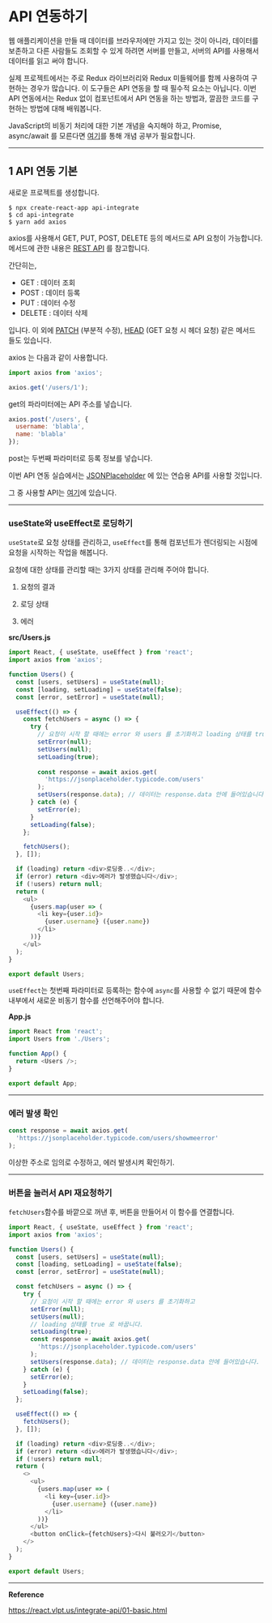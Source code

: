 # API 연동하기



웹 애플리케이션을 만들 때 데이터를 브라우저에만 가지고 있는 것이 아니라, 데이터를 보존하고 다른 사람들도 조회할 수 있게 하려면 서버를 만들고, 서버의 API를 사용해서 데이터를 읽고 써야 합니다.

실제 프로젝트에서는 주로 Redux 라이브러리와 Redux 미들웨어를 함께 사용하여 구현하는 경우가 많습니다. 이 도구들은 API 연동을 할 때 필수적 요소는 아닙니다. 이번 API 연동에서는 Redux 없이 컴포넌트에서 API 연동을 하는 방법과, 깔끔한 코드를 구현하는 방법에 대해 배워봅니다.

JavaScript의 비동기 처리에 대한 기본 개념을 숙지해야 하고, Promise, async/await 를 모른다면 [여기](https://learnjs.vlpt.us/async/)를 통해 개념 공부가 필요합니다.





---

## 1 API 연동 기본



새로운 프로젝트를 생성합니다.

```console
$ npx create-react-app api-integrate
$ cd api-integrate
$ yarn add axios
```



axios를 사용해서 GET, PUT, POST, DELETE 등의 메서드로 API 요청이 가능합니다. 메서드에 관한 내용은 [REST API](https://meetup.toast.com/posts/92) 를 참고합니다.



간단히는,

* GET : 데이터 조회
* POST : 데이터 등록
* PUT : 데이터 수정
* DELETE : 데이터 삭제

입니다. 이 외에 [PATCH](https://developer.mozilla.org/en-US/docs/Web/HTTP/Methods/PATCH) (부분적 수정), [HEAD](https://developer.mozilla.org/en-US/docs/Web/HTTP/Methods/HEAD) (GET 요청 시 헤더 요청) 같은 메서드 들도 있습니다.



axios 는 다음과 같이 사용합니다.

```javascript
import axios from 'axios';

axios.get('/users/1');
```

get의 파라미터에는 API 주소를 넣습니다.

```javascript
axios.post('/users', {
  username: 'blabla',
  name: 'blabla'
});
```

post는 두번째 파라미터로 등록 정보를 넣습니다.



이번 API 연동 실습에서는 [JSONPlaceholder](https://jsonplaceholder.typicode.com/) 에 있는 연습용 API를 사용할 것입니다.

그 중 사용할 API는 [여기](https://jsonplaceholder.typicode.com/users)에 있습니다.



---

### useState와 useEffect로 로딩하기

`useState`로 요청 상태를 관리하고, `useEffect`를 통해 컴포넌트가 렌더링되는 시점에 요청을 시작하는 작업을 해봅니다.

요청에 대한 상태를 관리할 때는 3가지 상태를 관리해 주어야 합니다.

1) 요청의 결과

2) 로딩 상태

3) 에러



**src/Users.js**

```javascript
import React, { useState, useEffect } from 'react';
import axios from 'axios';

function Users() {
  const [users, setUsers] = useState(null);
  const [loading, setLoading] = useState(false);
  const [error, setError] = useState(null);

  useEffect(() => {
    const fetchUsers = async () => {
      try {
        // 요청이 시작 할 때에는 error 와 users 를 초기화하고 loading 상태를 true 로 바꿉니다.
        setError(null);
        setUsers(null);
        setLoading(true);
       	
        const response = await axios.get(
          'https://jsonplaceholder.typicode.com/users'
        );
        setUsers(response.data); // 데이터는 response.data 안에 들어있습니다.
      } catch (e) {
        setError(e);
      }
      setLoading(false);
    };

    fetchUsers();
  }, []);

  if (loading) return <div>로딩중..</div>;
  if (error) return <div>에러가 발생했습니다</div>;
  if (!users) return null;
  return (
    <ul>
      {users.map(user => (
        <li key={user.id}>
          {user.username} ({user.name})
        </li>
      ))}
    </ul>
  );
}

export default Users;
```



`useEffect`는 첫번째 파라미터로 등록하는 함수에 `async`를 사용할 수 없기 때문에 함수 내부에서 새로운 비동기 함수를 선언해주어야 합니다.



**App.js**

```javascript
import React from 'react';
import Users from './Users';

function App() {
  return <Users />;
}

export default App;
```



---

### 에러 발생 확인

```javascript
const response = await axios.get(
  'https://jsonplaceholder.typicode.com/users/showmeerror'
);
```

이상한 주소로 임의로 수정하고, 에러 발생시켜 확인하기.





----

### 버튼을 눌러서 API 재요청하기

`fetchUsers`함수를 바깥으로 꺼낸 후, 버튼을 만들어서 이 함수를 연결합니다.

```javascript
import React, { useState, useEffect } from 'react';
import axios from 'axios';

function Users() {
  const [users, setUsers] = useState(null);
  const [loading, setLoading] = useState(false);
  const [error, setError] = useState(null);

  const fetchUsers = async () => {
    try {
      // 요청이 시작 할 때에는 error 와 users 를 초기화하고
      setError(null);
      setUsers(null);
      // loading 상태를 true 로 바꿉니다.
      setLoading(true);
      const response = await axios.get(
        'https://jsonplaceholder.typicode.com/users'
      );
      setUsers(response.data); // 데이터는 response.data 안에 들어있습니다.
    } catch (e) {
      setError(e);
    }
    setLoading(false);
  };

  useEffect(() => {
    fetchUsers();
  }, []);

  if (loading) return <div>로딩중..</div>;
  if (error) return <div>에러가 발생했습니다</div>;
  if (!users) return null;
  return (
    <>
      <ul>
        {users.map(user => (
          <li key={user.id}>
            {user.username} ({user.name})
          </li>
        ))}
      </ul>
      <button onClick={fetchUsers}>다시 불러오기</button>
    </>
  );
}

export default Users;
```





---

**Reference**

https://react.vlpt.us/integrate-api/01-basic.html
